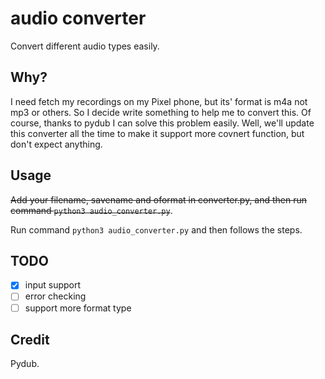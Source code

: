 # audio converter

Convert different audio types easily.

## Why?

I need fetch my recordings on my Pixel phone, but its' format is m4a not mp3 or others. So I decide write something to help me to convert this. Of course, thanks to pydub I can solve this problem easily. Well, we'll update this converter all the time to make it support more covnert function, but don't expect anything.

## Usage

~~Add your filename, savename and oformat in converter.py, and then run command `python3 audio_converter.py`~~.

Run command `python3 audio_converter.py` and then follows the steps.


## TODO

- [x] input support 
- [ ] error checking
- [ ] support more format type

## Credit

Pydub.
